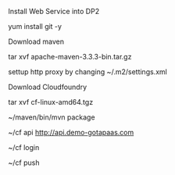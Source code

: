 Install Web Service into DP2

yum install git -y

Download maven

tar xvf apache-maven-3.3.3-bin.tar.gz

settup http proxy by changing ~/.m2/settings.xml

Download Cloudfoundry

tar xvf cf-linux-amd64.tgz

~/maven/bin/mvn package

~/cf api  http://api.demo-gotapaas.com

~/cf login

~/cf push
